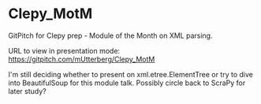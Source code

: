 # Clepy_MotM
GitPitch for Clepy prep - Module of the Month on XML parsing.

URL to view in presentation mode: https://gitpitch.com/mUtterberg/Clepy_MotM

I'm still deciding whether to present on xml.etree.ElementTree or try to dive into BeautifulSoup for this module talk.
Possibly circle back to ScraPy for later study?

